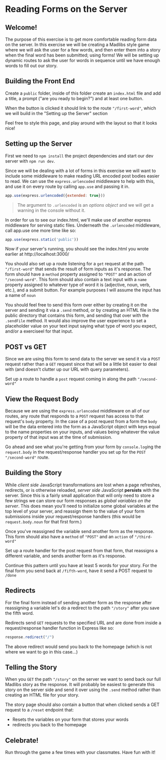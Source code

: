 # Reading Forms on the Server

## Welcome!

The purpose of this exercise is to get more comfortable reading form data on the server. In this exercise we will be creating a Madlibs style game where we will ask the user for a few words, and then enter them into a story when the final word has been submitted; using forms! We will be setting up dynamic routes to ask the user for words in sequence until we have enough words to fill out our story.

## Building the Front End

Create a `public` folder, inside of this folder create an `index.html` file and add a title, a prompt ("are you ready to begin?") and at least one button.

When the button is clicked it should link to the route `"/first-word"`, which we will build in the "Setting up the Server" section

Feel free to style this page, and play around with the layout so that it looks nice!

## Setting up the Server

First we need to `npm install` the project dependencies and start our dev server with `npm run dev`.

Since we will be dealing with a lot of forms in this exercise we will want to include some middleware to make reading URL encoded post bodies easier to read. We can use the `express.urlencoded` middleware to help with this, and use it on every route by calling `app.use` and passing it in.

```js
app.use(express.urlencoded({extended: true}))
```

> The argument to `.urlencoded` is an *options object* and we will get a warning in the console without it.

In order for us to see our index.html, we'll make use of another express middleware for serving static files. Underneath the `.urlencoded` middleware, call app.use one more time like so:

```js
app.use(express.static('public'))
```

Now if your server's running, you should see the index.html you wrote earlier at http://localhost:3000/

You should also set up a route listening for a `get` request at the path `"/first-word"` that sends the result of form inputs as it's response. The form should have a `method` property assigned to `"POST"` and an action of `"/second-word"`. This form should also contain a text input with a `name` property assigned to whatever type of word it is (adjective, noun, verb, etc.), and a submit button. For example purposes I will assume the input has a name of `noun`

You should feel free to send this form over either by creating it on the server and sending it via a `.send` method, or by creating an HTML file in the public directory that contains this form, and sending that over with the `.sendFile` method. It would also improve the user experience to set a placeholder value on your text input saying what type of word you expect, and/or a exerciseel for that input.

## POST vs GET

Since we are using this form to send data to the server we send it via a `POST` request rather than a `GET` request since that will be a little bit easier to deal with (and doesn't clutter up our URL with query parameters).

Set up a route to handle a `post` request coming in along the path `"/second-word"`


## View the Request Body

Because we are using the `express.urlencoded` middleware on all of our routes, any route that responds to a `POST` request has access to that request's `body` property. In the case of a post request from a form the `body` will be the data entered into the form as a JavaScript object with keys equal to the name properties on your inputs, and values being whatever the value property of that input was at the time of submission.

Go ahead and see what you're getting from your form by `console.log`ing the `request.body` in the request/response handler you set up for the `POST "/second-word"` route.

## Building the Story

While *client side* JavaScript transformations are lost when a page refreshes, redirects, or is otherwise reloaded, *server side* JavaScript **persists** with the server. Since this is a fairly small application that will only need to store a few strings we can store our form responses as *global variables on the server*. This does mean you'll need to initialize some global variables at the top level of your server, and reassign them to the value of your form submissions inside your request/response handlers (this would be `request.body.noun` for that first form.)

Once you've reassigned the variable send another form as the response. This form should also have a `method` of `"POST"` and an `action` of `"/third-word"`

Set up a route handler for the post request from that form, that reassigns a different variable, and sends another form as it's response.

Continue this pattern until you have at least 5 words for your story. For the final form you send back at `/fifth-word`, have it send a POST request to `/done`

## Redirects

For the final form instead of sending another form as the response after reassigning a variable let's do a redirect to the path `"/story"` after you save the fifth word.

Redirects send `GET` requests to the specified URL and are done from inside a request/response handler function in Express like so:

```js
response.redirect("/")
```

The above redirect would send you back to the homepage (which is not where we want to go in this case...)

## Telling the Story

When you `GET` the path `"/story"` on the server we want to send back our full Madlibs story as the response. It will probably be easiest to generate this story on the server side and send it over using the `.send` method rather than creating an HTML file for your story.

The story page should also contain a button that when clicked sends a GET request to a `/reset` endpoint that:

* Resets the variables on your form that stores your words
* redirects you back to the homepage

## Celebrate!

Run through the game a few times with your classmates. Have fun with it!
